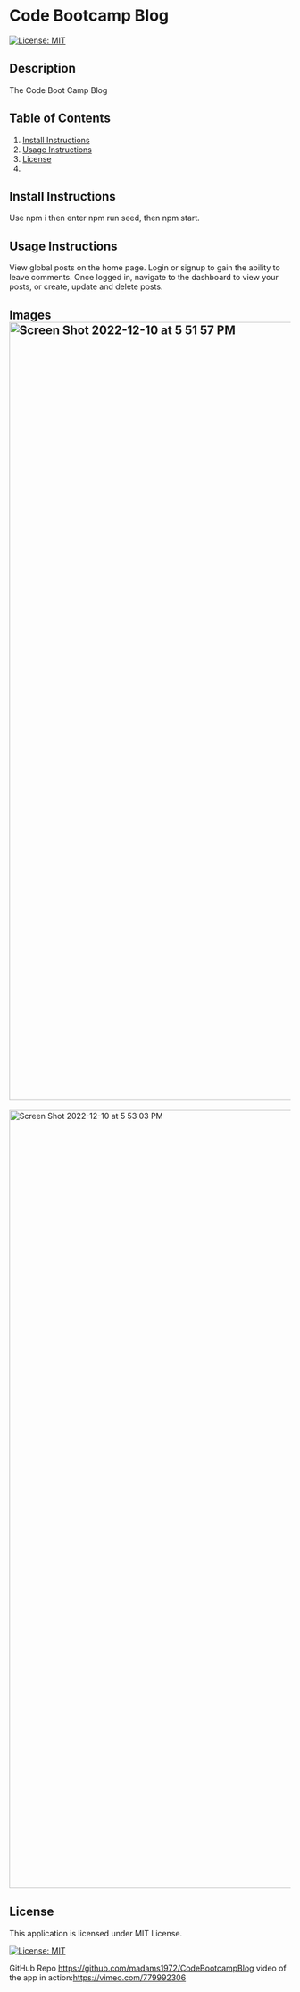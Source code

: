 
# Code Bootcamp Blog


[![License: MIT](https://img.shields.io/badge/License-MIT-yellow.svg)](https://opensource.org/licenses/MIT)
    

## Description

The Code Boot Camp Blog
      
## Table of Contents
1. [Install Instructions](#install-instructions)
2. [Usage Instructions](#usage-instructions)
3. [License](#license)
4.
## Install Instructions

Use npm i then enter npm run seed, then npm start.
## Usage Instructions

View global posts on the home page. Login or signup to gain the ability to leave comments. Once logged in, navigate to the dashboard to view your posts, or create, update and delete posts.

## Images<img width="1391" alt="Screen Shot 2022-12-10 at 5 51 57 PM" src="https://user-images.githubusercontent.com/73671454/206879951-41cb7912-3754-4093-ac32-3892e95bee4b.png">
<img width="1391" alt="Screen Shot 2022-12-10 at 5 53 03 PM" src="https://user-images.githubusercontent.com/73671454/206879953-63f804bd-b2dc-43ec-b69d-d70367d6ecd9.png">


## License
  
This application is licensed under MIT License.
     
[![License: MIT](https://img.shields.io/badge/License-MIT-yellow.svg)](https://opensource.org/licenses/MIT)
    

GitHub Repo https://github.com/madams1972/CodeBootcampBlog
video of the app in action:https://vimeo.com/779992306



